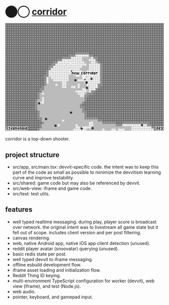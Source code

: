 # ⬤◯ [corridor](https://reddit.com/r/corridorgame)

[![demo](resources/screenshot.png)](resources/demo.mp4)

corridor is a top-down shooter.

## project structure

- src/app, src/main.tsx: devvit-specific code. the intent was to keep this part of the code as small as possible to minimize the devvitism learning curve and improve testability.
- src/shared: game code but may also be referenced by devvit.
- src/web-view: iframe and game code.
- src/test: test utils.

## features

- well typed realtime messaging. during play, player score is broadcast over network. the original intent was to livestream all game state but it fell out of scope. includes client version and per post filtering.
- canvas rendering.
- web, native Android app, native iOS app client detection (unused).
- reddit player avatar (snoovatar) querying (unused).
- basic redis state per post.
- well typed devvit to iframe messaging.
- offline esbuild development flow.
- iframe asset loading and initialization flow.
- Reddit Thing ID keying.
- multi-environment TypeScript configuration for worker (devvit), web view (iframe), and test (Node.js).
- web audio.
- pointer, keyboard, and gamepad input.
